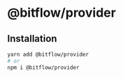 # @bitflow/provider

## Installation

```sh
yarn add @bitflow/provider
# or
npm i @bitflow/provider
```
